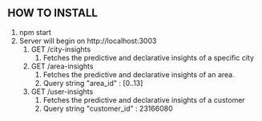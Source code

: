 ## HOW TO INSTALL
1. npm start
2. Server will begin on http://localhost:3003
   1. GET /city-insights
      1. Fetches the predictive and declarative insights of a specific city
   2. GET /area-insights
      1. Fetches the predictive and declarative insights of an area.
      2. Query string "area_id" : [0..13]
   3. GET /user-insights
      1. Fetches the predictive and declarative insights of a customer
      2. Query string "customer_id" : 23166080